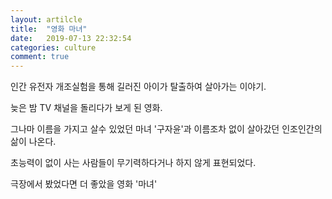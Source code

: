 ```yaml
---
layout: artilcle
title:  "영화 마녀"
date:   2019-07-13 22:32:54
categories: culture
comment: true
---
```


인간 유전자 개조실험을 통해 길러진 아이가 탈출하여 살아가는 이야기. 

늦은 밤 TV 채널을 돌리다가 보게 된 영화. 

그나마 이름을 가지고 살수 있었던 마녀 '구자윤'과 이름조차 없이 살아갔던 인조인간의 삶이 나온다. 

초능력이 없이 사는 사람들이 무기력하다거나 하지 않게 표현되었다. 

극장에서 봤었다면 더 좋았을 영화 '마녀'
